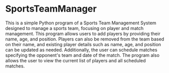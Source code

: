 # SportsTeamManager
This is a simple Python program of a Sports Team Management System designed to manage a sports team, focusing on player and match management. This program allows users to add players by providing their name, age, and position. Players can also be removed from the team based on their name, and existing player details such as name, age, and position can be updated as needed. Additionally, the user can schedule matches specifying the opponent's team and date of the match. The program also allows the user to view the current list of players and all scheduled matches.

